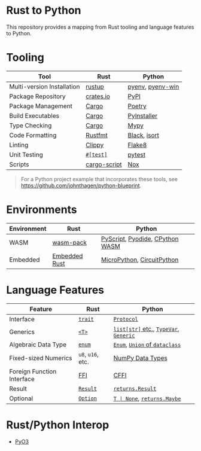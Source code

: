 # Rust to Python

This repository provides a mapping from Rust tooling and language features to Python.

# Tooling

| Tool | Rust | Python
| - | - | -
| Multi-version Installation | [rustup][rustup] | [pyenv][pyenv], [pyenv-win][pyenv-win]
| Package Repository | [crates.io][crates.io] | [PyPI][PyPI]
| Package Management | [Cargo][Cargo] | [Poetry][Poetry]
| Build Executables | [Cargo][Cargo] | [PyInstaller][PyInstaller]
| Type Checking | [Cargo][Cargo] | [Mypy]
| Code Formatting | [Rustfmt][Rustfmt] | [Black][Black], [isort][isort]
| Linting | [Clippy][Clippy] | [Flake8][Flake8]
| Unit Testing | [`#[test]`][test] | [pytest][pytest]
| Scripts | [cargo-script][cargo-script] | [Nox][Nox]

[rustup]: https://www.rust-lang.org/tools/install
[pyenv]: https://github.com/pyenv/pyenv
[pyenv-win]: https://github.com/pyenv-win/pyenv-win
[crates.io]: https://crates.io/
[PyPI]: https://pypi.org/
[Cargo]: https://doc.rust-lang.org/cargo/
[Poetry]: https://python-poetry.org/
[PyInstaller]: https://pyinstaller.org/en/stable/
[Mypy]: https://mypy.readthedocs.io/en/stable/
[Rustfmt]: https://rust-lang.github.io/rustfmt
[Black]: https://black.readthedocs.io/en/stable/
[isort]: https://pycqa.github.io/isort/
[Clippy]: https://github.com/rust-lang/rust-clippy
[Flake8]: https://flake8.pycqa.org/en/latest/
[test]: https://doc.rust-lang.org/book/ch11-01-writing-tests.html
[pytest]: https://docs.pytest.org/
[cargo-script]: https://github.com/DanielKeep/cargo-script
[Nox]: https://nox.thea.codes/en/stable/

> For a Python project example that incorporates these tools, see 
> <https://github.com/johnthagen/python-blueprint>.

# Environments

| Environment | Rust | Python
| - | - | -
| WASM | [wasm-pack][wasm-pack] | [PyScript][PyScript], [Pyodide][Pyodide], [CPython WASM][CPython WASM]
| Embedded | [Embedded Rust][Embedded Rust] | [MicroPython][MicroPython], [CircuitPython][CircuitPython]

[wasm-pack]: https://rustwasm.github.io/
[PyScript]: https://pyscript.net/
[Pyodide]: https://pyodide.org/en/stable/
[CPython WASM]: https://github.com/ethanhs/python-wasm
[Embedded Rust]: https://docs.rust-embedded.org/book/
[MicroPython]: https://micropython.org/
[CircuitPython]: https://circuitpython.org/

# Language Features

| Feature | Rust | Python
| - | - | -
| Interface | [`trait`][trait] | [`Protocol`][Protocol]
| Generics | [`<T>`][Rust Generic] | [`list[str]` etc.][PEP 585], [`TypeVar`][TypeVar], [`Generic`][Generic]
| Algebraic Data Type | [`enum`][enum] | [`Enum`][Enum], [`Union` of `dataclass`][union-dataclass]
| Fixed-sized Numerics | `u8`, `u16`, etc. | [NumPy Data Types][NumPy Data Types]
| Foreign Function Interface | [FFI][Rust FFI] | [CFFI][CFFI]
| Result | [`Result`][Result] | [`returns.Result`][returns Result]
| Optional | [`Option`][Option] | [`T \| None`][Optional], [`returns.Maybe`][Maybe]

[trait]: https://doc.rust-lang.org/book/ch10-02-traits.html
[Protocol]: https://docs.python.org/3/library/typing.html#typing.Protocol
[Rust Generic]: https://doc.rust-lang.org/book/ch10-01-syntax.html
[PEP 585]: https://peps.python.org/pep-0585/
[TypeVar]: https://docs.python.org/3/library/typing.html#generics
[Generic]: https://docs.python.org/3/library/typing.html#typing.Generic
[enum]: https://doc.rust-lang.org/book/ch06-01-defining-an-enum.html
[Enum]: https://docs.python.org/3/library/enum.html
[union-dataclass]: https://stackoverflow.com/a/71519690
[NumPy Data Types]: https://numpy.org/doc/stable/user/basics.types.html
[Rust FFI]: https://doc.rust-lang.org/nomicon/ffi.html
[CFFI]: https://cffi.readthedocs.io/en/latest/
[Result]: https://doc.rust-lang.org/std/result/
[returns Result]: https://returns.readthedocs.io/en/latest/pages/result.html
[Option]: https://doc.rust-lang.org/std/option/
[Optional]: https://docs.python.org/3/library/typing.html#typing.Optional
[Maybe]: https://returns.readthedocs.io/en/latest/pages/maybe.html

# Rust/Python Interop

- [PyO3](https://pyo3.rs/)
